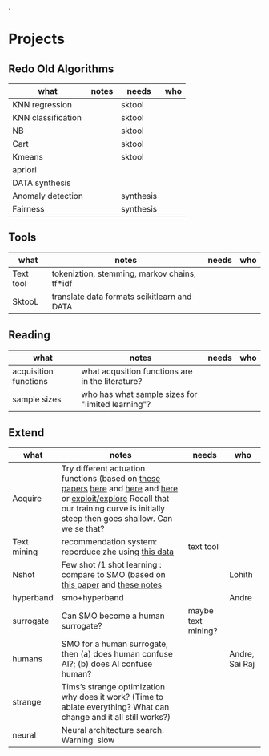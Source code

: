 .

# Projects

## Redo Old Algorithms

| what | notes| needs| who|
|------|--| ---|------|
| KNN regression ||sktool | |
| KNN classification ||sktool | |
| NB ||sktool | |
| Cart ||sktool | |
| Kmeans ||sktool | |
| apriori || | |
| DATA synthesis | | |  |
| Anomaly detection ||synthesis | |
| Fairness || synthesis  | |

## Tools

|what | notes| needs | who|
|-----|--|------|----|
|Text tool| tokeniztion, stemming, markov chains, tf\*idf | |
|SktooL| translate data formats scikitlearn and DATA |

## Reading

|what | notes| needs | who|
|-----|--|------|----|
|acquisition functions| what acqusition functions are in the literature?| |
|sample sizes| who has what sample sizes for "limited learning"? | |


## Extend

| what | notes| needs | who |
|------|--|-----|-----|
| Acquire | Try different actuation functions (based on [these](https://drive.google.com/file/d/1wBomkbXmel1z5_XAkXOcbW6WZG74hQn6/view) [papers](https://rdcu.be/dIuj4) [here](https://rdcu.be/dIume) and [here](https://citeseerx.ist.psu.edu/document?repid=rep1&type=pdf&doi=7397180b88b40bb7185a165cbbfcc22d581f86c9) and [here](https://rdcu.be/dIume) or  [exploit/explore](https://drive.google.com/file/d/1wBomkbXmel1z5_XAkXOcbW6WZG74hQn6/view)  Recall that our training curve is initially steep then goes shallow. Can we se that? | |
| Text mining| recommendation system: reporduce zhe using [this data](https://github.com/fastread/src/tree/master/workspace/data) |text tool | |
| Nshot| Few shot /1 shot learning : compare to SMO (based on [this paper](https://drive.google.com/file/d/1wBomkbXmel1z5_XAkXOcbW6WZG74hQn6/view) and [these notes](https://github.com/txt/aa24/blob/main/docs/09size.md) | | Lohith |
| hyperband |smo+hyperband | | Andre |
| surrogate| Can SMO become a human surrogate?  | maybe text mining? | | |
| humans| SMO for a human surrogate, then (a) does human confuse AI?; (b) does AI confuse human? | | Andre, Sai Raj |
|strange| Tims’s strange optimization why does it work?  (Time to ablate everything? What can change and it all still works?) | | |
| neural | Neural architecture search. Warning: slow | | |
